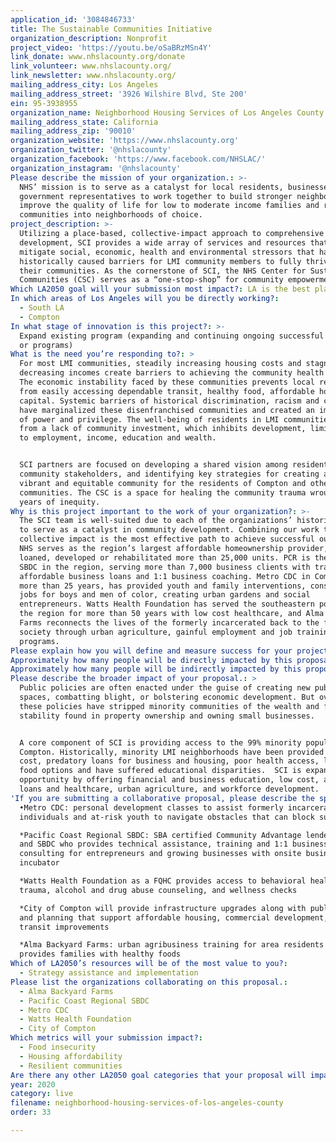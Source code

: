 ```yaml
---
application_id: '3084846733'
title: The Sustainable Communities Initiative
organization_description: Nonprofit
project_video: 'https://youtu.be/oSaBRzMSn4Y'
link_donate: www.nhslacounty.org/donate
link_volunteer: www.nhslacounty.org/
link_newsletter: www.nhslacounty.org/
mailing_address_city: Los Angeles
mailing_address_street: '3926 Wilshire Blvd, Ste 200'
ein: 95-3938955
organization_name: Neighborhood Housing Services of Los Angeles County
mailing_address_state: California
mailing_address_zip: '90010'
organization_website: 'https://www.nhslacounty.org'
organization_twitter: '@nhslacounty'
organization_facebook: 'https://www.facebook.com/NHSLAC/'
organization_instagram: '@nhslacounty'
Please describe the mission of your organization.: >-
  NHS’ mission is to serve as a catalyst for local residents, businesses and
  government representatives to work together to build stronger neighborhoods,
  improve the quality of life for low to moderate income families and revitalize
  communities into neighborhoods of choice.
project_description: >-
  Utilizing a place-based, collective-impact approach to comprehensive community
  development, SCI provides a wide array of services and resources that help
  mitigate social, economic, health and environmental stressors that have
  historically caused barriers for LMI community members to fully thrive in
  their communities. As the cornerstone of SCI, the NHS Center for Sustainable
  Communities (CSC) serves as a “one-stop-shop” for community empowerment.
Which LA2050 goal will your submission most impact?: LA is the best place to LIVE
In which areas of Los Angeles will you be directly working?:
  - South LA
  - Compton
In what stage of innovation is this project?: >-
  Expand existing program (expanding and continuing ongoing successful projects
  or programs)
What is the need you’re responding to?: >
  For most LMI communities, steadily increasing housing costs and stagnant or
  decreasing incomes create barriers to achieving the community health equity.
  The economic instability faced by these communities prevents local residents
  from easily accessing dependable transit, healthy food, affordable homes and
  capital. Systemic barriers of historical discrimination, racism and classism
  have marginalized these disenfranchised communities and created an imbalance
  of power and privilege. The well-being of residents in LMI communities suffers
  from a lack of community investment, which inhibits development, limits access
  to employment, income, education and wealth.


  SCI partners are focused on developing a shared vision among residents and
  community stakeholders, and identifying key strategies for creating a more
  vibrant and equitable community for the residents of Compton and other LMI
  communities. The CSC is a space for healing the community trauma wrought from
  years of inequity. 
Why is this project important to the work of your organization?: >-
  The SCI team is well-suited due to each of the organizations’ historic ability
  to serve as a catalyst in community development. Combining our work to have
  collective impact is the most effective path to achieve successful outcomes.
  NHS serves as the region’s largest affordable homeownership provider, having
  loaned, developed or rehabilitated more than 25,000 units. PCR is the largest
  SBDC in the region, serving more than 7,000 business clients with training,
  affordable business loans and 1:1 business coaching. Metro CDC in Compton for
  more than 25 years, has provided youth and family interventions, construction
  jobs for boys and men of color, creating urban gardens and social
  entrepreneurs. Watts Health Foundation has served the southeastern portion of
  the region for more than 50 years with low cost healthcare, and Alma Backyard
  Farms reconnects the lives of the formerly incarcerated back to the fabric of
  society through urban agriculture, gainful employment and job training
  programs. 
Please explain how you will define and measure success for your project.: "By 2020, NHS will have expanded its loan production by 15% and PCR by 15%. By 2021 NHS hopes to raise an additional $30 million in capital for program leverage, and by 2022 plans to enter escrow on 6 land banking sites for development near transit. \n\nOur partners envision that SCI will deliver a systemic, replicable model with programming and service delivery that can be utilized in similar LMI communities throughout the country. In order to achieve the desired long-term social impact that NHS envisions for the City of Compton, SCI’s objectives include: \n\n*\tBlight mitigation and comprehensive neighborhood revitalization\n*\tIncrease neighborhood investment and small business capital in TOD neighborhoods to connect residents to economic opportunity \n*\tSupport urban agricultural, agribusiness, and local farmers. Increase access to healthy foods to increase food security\n*\tDevelop greener mixed-use residential and commercial development in the neighborhood, acquire 6 additional blighted properties \n*\tIncrease social capital, improve quality of life in the community, preserve culture, heritage and legacy neighborhoods\n"
Approximately how many people will be directly impacted by this proposal?: '15000'
Approximately how many people will be indirectly impacted by this proposal?: '95000'
Please describe the broader impact of your proposal.: >
  Public policies are often enacted under the guise of creating new public
  spaces, combatting blight, or bolstering economic development. But over time,
  these policies have stripped minority communities of the wealth and financial
  stability found in property ownership and owning small businesses. 


  A core component of SCI is providing access to the 99% minority population of
  Compton. Historically, minority LMI neighborhoods have been provided high
  cost, predatory loans for business and housing, poor health access, limited
  food options and have suffered educational disparities.  SCI is expanding
  opportunity by offering financial and business education, low cost, affordable
  loans and healthcare, urban agriculture, and workforce development.
'If you are submitting a collaborative proposal, please describe the specific role of partner organizations in the project.': >
  •Metro CDC: personal development classes to assist formerly incarcerated
  individuals and at-risk youth to navigate obstacles that can block success

  *Pacific Coast Regional SBDC: SBA certified Community Advantage lender, CDFI,
  and SBDC who provides technical assistance, training and 1:1 business
  consulting for entrepreneurs and growing businesses with onsite business
  incubator

  *Watts Health Foundation as a FQHC provides access to behavioral health,
  trauma, alcohol and drug abuse counseling, and wellness checks

  *City of Compton will provide infrastructure upgrades along with public safety
  and planning that support affordable housing, commercial development, and
  transit improvements

  *Alma Backyard Farms: urban agribusiness training for area residents and
  provides families with healthy foods 
Which of LA2050’s resources will be of the most value to you?:
  - Strategy assistance and implementation
Please list the organizations collaborating on this proposal.:
  - Alma Backyard Farms
  - Pacific Coast Regional SBDC
  - Metro CDC
  - Watts Health Foundation
  - City of Compton
Which metrics will your submission impact?:
  - Food insecurity
  - Housing affordability
  - Resilient communities
Are there any other LA2050 goal categories that your proposal will impact?: []
year: 2020
category: live
filename: neighborhood-housing-services-of-los-angeles-county
order: 33

---
```

